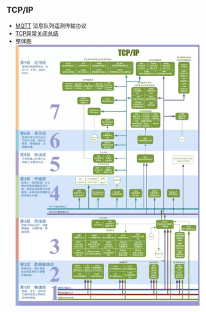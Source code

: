 ## TCP/IP
- [MQTT](MQTT/README.md) 消息队列遥测传输协议
- [TCP异常关闭总结](error.md)
- 整体图
![TCP_IP](../../images/tcp_ip.jpg)